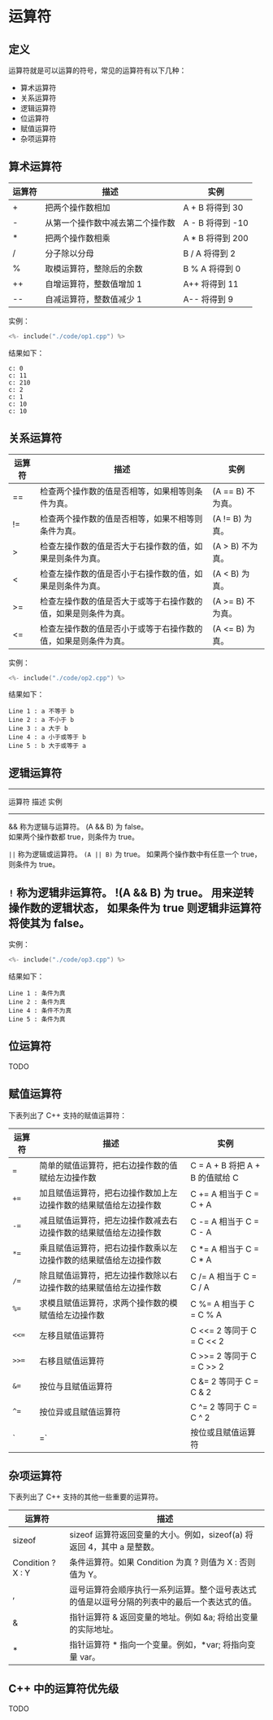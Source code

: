 # 运算符

## 定义

运算符就是可以运算的符号，常见的运算符有以下几种：

- 算术运算符
- 关系运算符
- 逻辑运算符
- 位运算符
- 赋值运算符
- 杂项运算符

## 算术运算符

| 运算符 | 描述                             | 实例             |
|--------|----------------------------------|------------------|
| +      | 把两个操作数相加                 | A + B 将得到 30  |
| -      | 从第一个操作数中减去第二个操作数 | A - B 将得到 -10 |
| *      | 把两个操作数相乘                 | A * B 将得到 200 |
| /      | 分子除以分母                     | B / A 将得到 2   |
| %      | 取模运算符，整除后的余数         | B % A 将得到 0   |
| ++     | 自增运算符，整数值增加 1         | A++ 将得到 11    |
| --     | 自减运算符，整数值减少 1         | A-- 将得到 9     |

实例：

```cpp
<%- include("./code/op1.cpp") %>
```

结果如下：

```plaintext
c: 0
c: 11
c: 210
c: 2
c: 1
c: 10
c: 10
````

## 关系运算符


| 运算符 | 描述                                                           | 实例              |
|--------|----------------------------------------------------------------|-------------------|
| ==     | 检查两个操作数的值是否相等，如果相等则条件为真。               | (A == B) 不为真。 |
| !=     | 检查两个操作数的值是否相等，如果不相等则条件为真。             | (A != B) 为真。   |
| >      | 检查左操作数的值是否大于右操作数的值，如果是则条件为真。       | (A > B) 不为真。  |
| <      | 检查左操作数的值是否小于右操作数的值，如果是则条件为真。       | (A < B) 为真。    |
| >=     | 检查左操作数的值是否大于或等于右操作数的值，如果是则条件为真。 | (A >= B) 不为真。 |
| <=     | 检查左操作数的值是否小于或等于右操作数的值，如果是则条件为真。 | (A <= B) 为真。   |

实例：

```cpp
<%- include("./code/op2.cpp") %>
```

结果如下：

```plaintext
Line 1 : a 不等于 b
Line 2 : a 不小于 b
Line 3 : a 大于 b
Line 4 : a 小于或等于 b
Line 5 : b 大于或等于 a
```

## 逻辑运算符

-------------------------------------------------------------------------------------------------------------
  运算符   描述                                                       实例                                  
 -------- ---------------------------------------------------------- ----------------------------------------
  &&       称为逻辑与运算符。                                            (A && B) 为 false。                
           如果两个操作数都 true，则条件为 true。 

  `||`   称为逻辑或运算符。                                             `(A || B)` 为 true。 
         如果两个操作数中有任意一个 true，则条件为 true。               

  `!`     称为逻辑非运算符。                                             !(A && B) 为 true。 
            用来逆转操作数的逻辑状态，
            如果条件为 true 则逻辑非运算符将使其为 false。   
-------------------------------------------------------------------------------------------------------------


实例：

```cpp
<%- include("./code/op3.cpp") %>
```

结果如下：

```plaintext
Line 1 : 条件为真
Line 2 : 条件为真
Line 4 : 条件不为真
Line 5 : 条件为真
```

## 位运算符

TODO

## 赋值运算符

下表列出了 C++ 支持的赋值运算符：

|运算符|描述|实例|
|------|----|----|
|`=`|简单的赋值运算符，把右边操作数的值赋给左边操作数|C = A + B 将把 A + B 的值赋给 C|
|`+=`|加且赋值运算符，把右边操作数加上左边操作数的结果赋值给左边操作数|C += A 相当于 C = C + A|
|`-=`|减且赋值运算符，把左边操作数减去右边操作数的结果赋值给左边操作数|C -= A 相当于 C = C - A|
|`*=`|乘且赋值运算符，把右边操作数乘以左边操作数的结果赋值给左边操作数|C *= A 相当于 C = C * A|
|`/=`|除且赋值运算符，把左边操作数除以右边操作数的结果赋值给左边操作数|C /= A 相当于 C = C / A|
|`%=`|求模且赋值运算符，求两个操作数的模赋值给左边操作数|C %= A 相当于 C = C % A|
|`<<=`|左移且赋值运算符|C <<= 2 等同于 C = C << 2|
|`>>=`|右移且赋值运算符|C >>= 2 等同于 C = C >> 2|
|`&=`|按位与且赋值运算符|C &= 2 等同于 C = C & 2|
|`^=`|按位异或且赋值运算符|C ^= 2 等同于 C = C ^ 2|
|`|=`|按位或且赋值运算符|`C |= 2 等同于 C = C | 2`|

## 杂项运算符

下表列出了 C++ 支持的其他一些重要的运算符。

| 运算符            | 描述                                                                                         |
|-------------------|----------------------------------------------------------------------------------------------|
| sizeof            | sizeof 运算符返回变量的大小。例如，sizeof(a) 将返回 4，其中 a 是整数。                       |
| Condition ? X : Y | 条件运算符。如果 Condition 为真 ? 则值为 X : 否则值为 Y。                                    |
| ,                 | 逗号运算符会顺序执行一系列运算。整个逗号表达式的值是以逗号分隔的列表中的最后一个表达式的值。 |
| &                 | 指针运算符 & 返回变量的地址。例如 &a; 将给出变量的实际地址。                                 |
| *                 | 指针运算符 * 指向一个变量。例如，*var; 将指向变量 var。                                      |

## C++ 中的运算符优先级

TODO
